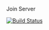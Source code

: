 Join Server

[![Build Status](https://travis-ci.org/flanker-d/otuscpp_13_join_server.svg?branch=master)](https://travis-ci.org/flanker-d/otuscpp_13_join_server)
